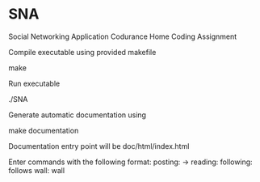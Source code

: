 SNA
===

Social Networking Application
Codurance Home Coding Assignment

Compile executable using provided makefile

make

Run executable

./SNA

Generate automatic documentation using

make documentation

Documentation entry point will be doc/html/index.html

Enter commands with the following format:
	posting: <user name> -> <message>
	reading: <user name>
	following: <user name> follows <another user>
	wall: <user name> wall
